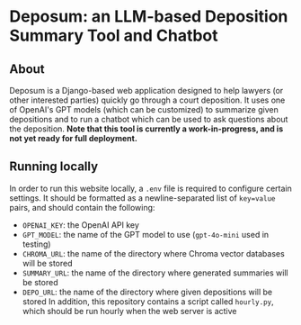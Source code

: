 # Deposum: an LLM-based Deposition Summary Tool and Chatbot
## About
Deposum is a Django-based web application designed to help lawyers (or other interested parties) quickly go through a court deposition. It uses one of OpenAI's GPT models (which can be customized) to summarize given depositions and to run a chatbot which can be used to ask questions about the deposition. **Note that this tool is currently a work-in-progress, and is not yet ready for full deployment.**
## Running locally
In order to run this website locally, a `.env` file is required to configure certain settings. It should be formatted as a newline-separated list of `key=value` pairs, and should contain the following:
- `OPENAI_KEY`: the OpenAI API key
- `GPT_MODEL`: the name of the GPT model to use (`gpt-4o-mini` used in testing)
- `CHROMA_URL`: the name of the directory where Chroma vector databases will be stored
- `SUMMARY_URL`: the name of the directory where generated summaries will be stored
- `DEPO_URL`: the name of the directory where given depositions will be stored
In addition, this repository contains a script called `hourly.py`, which should be run hourly when the web server is active